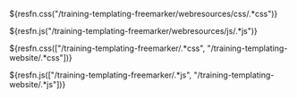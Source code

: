 <!-- CSS -> Dinámico -->
${resfn.css("/training-templating-freemarker/webresources/css/.*css")}

<!-- JS -> Dinámico -->
${resfn.js("/training-templating-freemarker/webresources/js/.*js")}  

<!-- CSS -> Doble -->
${resfn.css(["/training-templating-freemarker/.*css", "/training-templating-website/.*css"])}

<!-- JS -> Doble -->
${resfn.js(["/training-templating-freemarker/.*js", "/training-templating-website/.*js"])}